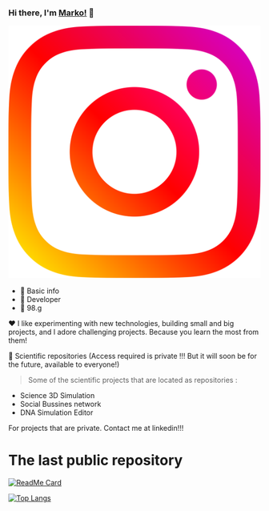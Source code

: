 ### Hi there, I'm [Marko!](https://github.com/marko9827) 👋
 
[ ![access](access/011-instagram.svg)
](http://) 

 - 🔢 Basic info 
 - 🥇 Developer
 - 🔢 98.g
 
 :heart: I like experimenting with new technologies, building small and big projects, and I adore challenging projects. Because you learn the most from them!
 
 🔢 Scientific repositories (Access required is private !!! But it will soon be for the future, available to everyone!) 


> Some of the scientific projects that are located as repositories : 

 - Science 3D Simulation
 - Social Bussines network
 - DNA Simulation Editor


For projects that are private. Contact me at linkedin!!!

# The last public repository

[![ReadMe Card](https://github-readme-stats.vercel.app/api/pin/?username=marko9827&repo=MotorCentrifugalniVentilator)](https://github.com/Marko9827/MotorCentrifugalniVentilator)

[![Top Langs](https://github-readme-stats.vercel.app/api/top-langs/?username=marko9827&layout=compact)](https://github.com/Marko9827/interaktivmarket_2020)
